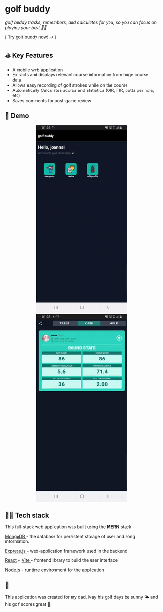 # golf buddy

_golf buddy tracks, remembers, and calculates for you, so you can focus on playing your best 🏌🏻_

[ [Try golf buddy now! → ](https://golf-buddy.onrender.com) ]

## ⛳️ Key Features

- A mobile web application
- Extracts and displays relevant course information from huge course data
- Allows easy recording of golf strokes while on the course
- Automatically Calculates scores and statistics (GIR, FIR, putts per hole, etc)
- Saves comments for post-game review

## 👾 Demo

<div align="center">
  <img src="./docs/images/start-game-demo.gif" alt="Start recording almost immediately!"></img>
  <img src="./docs/images/review-demo.gif" alt="Review your game in 3 different ways - scorecard, summary card & per hole."></img>
</div>

## 👨‍💻 Tech stack

This full-stack web application was built using the **MERN** stack -

[ MongoDB ](https://www.mongodb.com/) - the database for persistent storage of user and song information.

[ Express.js ](https://expressjs.com/) - web-application framework used in the backend

[ React](https://react.dev/) + [Vite ](https://vitejs.dev/) - frontend library to build the user interface

[ Node.js ](https://nodejs.org/en) - runtime environment for the application

## 🐰

This application was created for my dad. May his golf days be sunny 🌤️ and his golf scores great 💯.
